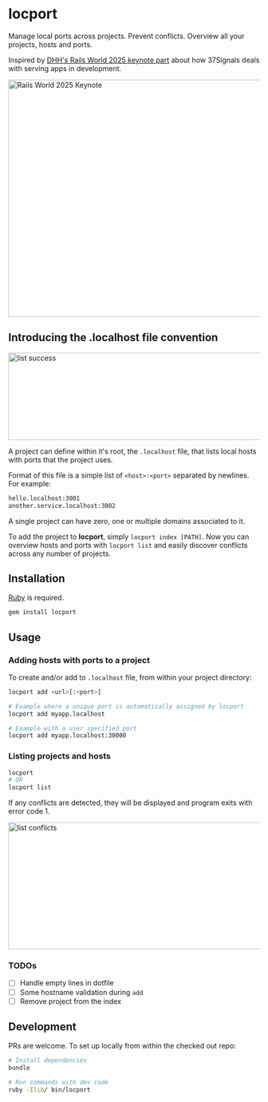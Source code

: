 # locport

Manage local ports across projects. Prevent conflicts. Overview all your projects, hosts and ports.

Inspired by [DHH's Rails World 2025 keynote part](https://www.youtube.com/watch?v=gcwzWzC7gUA&t=1625s) 
about how 37Signals deals with serving apps in development.

<img width="1057" height="475" alt="Rails World 2025 Keynote" src="https://github.com/user-attachments/assets/a5242dc6-3d68-4898-9838-43e8d6d48d0a" />

## Introducing the .localhost file convention

<img width="687" height="175" alt="list success" src="https://github.com/user-attachments/assets/2b1dbef7-fa3b-44b9-af3e-f48340d3b49a" />

A project can define within it's root, the `.localhost` file, that lists local hosts with ports that the project uses.

Format of this file is a simple list of `<host>:<port>` separated by newlines. For example:

```sh
hello.localhost:3001
another.service.localhost:3002
```

A single project can have zero, one or multiple domains associated to it.

To add the project to **locport**, simply `locport index [PATH]`. Now you can overview hosts and ports with
`locport list` and easily discover conflicts across any number of projects.

## Installation

[Ruby](https://www.ruby-lang.org/) is required.

```sh
gem install locport
```

## Usage

### Adding hosts with ports to a project

To create and/or add to `.localhost` file, from within your project directory:

```sh
locport add <url>[:<port>]

# Example where a unique port is automatically assigned by locport
locport add myapp.localhost

# Example with a user specified port
locport add myapp.localhost:30000
```

### Listing projects and hosts

```sh
locport
# OR
locport list
```

If any conflicts are detected, they will be displayed and program exits with error code 1.

<img width="685" height="254" alt="list conflicts" src="https://github.com/user-attachments/assets/ea5eeb06-1d96-4932-bc5f-93e950572e78" />

### TODOs

- [ ] Handle empty lines in dotfile
- [ ] Some hostname validation during `add`
- [ ] Remove project from the index

## Development

PRs are welcome. To set up locally from within the checked out repo:

```sh
# Install dependencies
bundle

# Run commands with dev code
ruby -Ilib/ bin/locport
```
